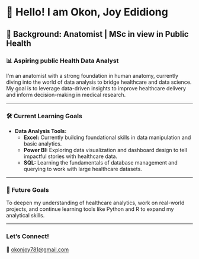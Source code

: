 # 👋 Hello! I am Okon, Joy Edidiong

## 🧬 Background: Anatomist | MSc in view in Public Health  
### 📊 Aspiring public Health Data Analyst  

I'm an anatomist with a strong foundation in human anatomy, currently diving into the world of data analysis to bridge healthcare and data science. My goal is to leverage data-driven insights to improve healthcare delivery and inform decision-making in medical research.

---

### 🛠 Current Learning Goals

- **Data Analysis Tools:**  
  - **Excel:** Currently building foundational skills in data manipulation and basic analytics.  
  - **Power BI:** Exploring data visualization and dashboard design to tell impactful stories with healthcare data.  
  - **SQL:** Learning the fundamentals of database management and querying to work with large healthcare datasets.

---



### 🌱 Future Goals

To deepen my understanding of healthcare analytics, work on real-world projects, and continue learning tools like Python and R to expand my analytical skills.

---

### Let’s Connect!

📧 okonjoy781@gmail.com

